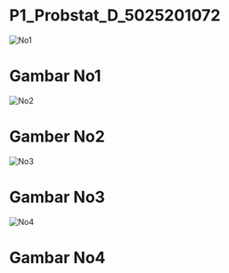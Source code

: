 # P1_Probstat_D_5025201072

![No1](https://user-images.githubusercontent.com/103353262/162608565-4103604a-4756-40b4-9b2d-8e7fe3dec907.jpg)
# Gambar No1

![No2](https://user-images.githubusercontent.com/103353262/162608579-76070819-8ec3-4733-a401-1842fc302aaa.jpg)
# Gamber No2

![No3](https://user-images.githubusercontent.com/103353262/162608583-a6226eff-46d9-47bd-b427-0757b0d3681c.jpg)
# Gambar No3

![No4](https://user-images.githubusercontent.com/103353262/162608587-a09b2b0d-1e46-480a-8ee5-8d430e197a03.jpg)
# Gambar No4
